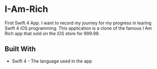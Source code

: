 # I-Am-Rich
First Swift 4 App. I want to record my journey for my progress in learing Swift 4 iOS programming. This application is a clone of the famous I Am Rich app that sold on the iOS store for 999.99.

## Built With

* Swift 4 - The language used in the app
